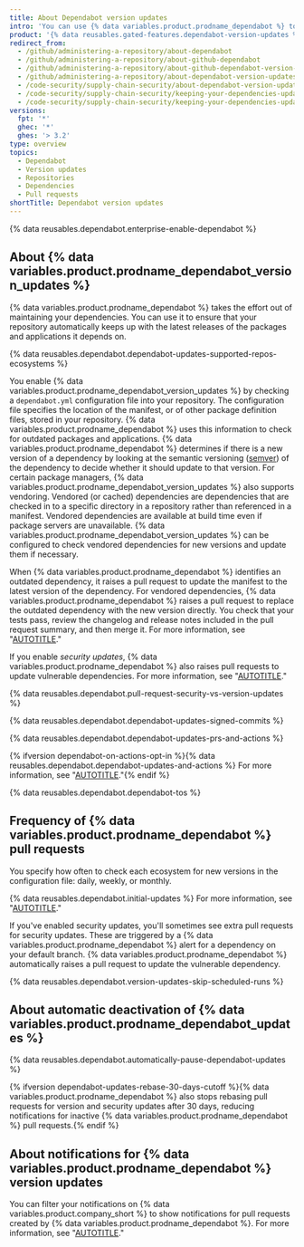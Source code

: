 ```yaml
---
title: About Dependabot version updates
intro: 'You can use {% data variables.product.prodname_dependabot %} to keep the packages you use updated to the latest versions.'
product: '{% data reusables.gated-features.dependabot-version-updates %}'
redirect_from:
  - /github/administering-a-repository/about-dependabot
  - /github/administering-a-repository/about-github-dependabot
  - /github/administering-a-repository/about-github-dependabot-version-updates
  - /github/administering-a-repository/about-dependabot-version-updates
  - /code-security/supply-chain-security/about-dependabot-version-updates
  - /code-security/supply-chain-security/keeping-your-dependencies-updated-automatically/upgrading-from-dependabotcom-to-github-native-dependabot
  - /code-security/supply-chain-security/keeping-your-dependencies-updated-automatically/about-dependabot-version-updates
versions:
  fpt: '*'
  ghec: '*'
  ghes: '> 3.2'
type: overview
topics:
  - Dependabot
  - Version updates
  - Repositories
  - Dependencies
  - Pull requests
shortTitle: Dependabot version updates
---
```


{% data reusables.dependabot.enterprise-enable-dependabot %}

## About {% data variables.product.prodname_dependabot_version_updates %}

{% data variables.product.prodname_dependabot %} takes the effort out of maintaining your dependencies. You can use it to ensure that your repository automatically keeps up with the latest releases of the packages and applications it depends on.

{% data reusables.dependabot.dependabot-updates-supported-repos-ecosystems %}

You enable {% data variables.product.prodname_dependabot_version_updates %} by checking a `dependabot.yml` configuration file into your repository. The configuration file specifies the location of the manifest, or of other package definition files, stored in your repository. {% data variables.product.prodname_dependabot %} uses this information to check for outdated packages and applications. {% data variables.product.prodname_dependabot %} determines if there is a new version of a dependency by looking at the semantic versioning ([semver](https://semver.org/)) of the dependency to decide whether it should update to that version. For certain package managers, {% data variables.product.prodname_dependabot_version_updates %} also supports vendoring. Vendored (or cached) dependencies are dependencies that are checked in to a specific directory in a repository rather than referenced in a manifest. Vendored dependencies are available at build time even if package servers are unavailable. {% data variables.product.prodname_dependabot_version_updates %} can be configured to check vendored dependencies for new versions and update them if necessary.

When {% data variables.product.prodname_dependabot %} identifies an outdated dependency, it raises a pull request to update the manifest to the latest version of the dependency. For vendored dependencies, {% data variables.product.prodname_dependabot %} raises a pull request to replace the outdated dependency with the new version directly. You check that your tests pass, review the changelog and release notes included in the pull request summary, and then merge it. For more information, see "[AUTOTITLE](/code-security/dependabot/dependabot-version-updates/configuring-dependabot-version-updates)."

If you enable _security updates_, {% data variables.product.prodname_dependabot %} also raises pull requests to update vulnerable dependencies. For more information, see "[AUTOTITLE](/code-security/dependabot/dependabot-security-updates/about-dependabot-security-updates)."

{% data reusables.dependabot.pull-request-security-vs-version-updates %}

{% data reusables.dependabot.dependabot-updates-signed-commits %}

{% data reusables.dependabot.dependabot-updates-prs-and-actions %}

{% ifversion dependabot-on-actions-opt-in %}{% data reusables.dependabot.dependabot-updates-and-actions %} For more information, see "[AUTOTITLE](/code-security/dependabot/working-with-dependabot/about-dependabot-on-github-actions-runners)."{% endif %}

{% data reusables.dependabot.dependabot-tos %}

## Frequency of {% data variables.product.prodname_dependabot %} pull requests

You specify how often to check each ecosystem for new versions in the configuration file: daily, weekly, or monthly.

{% data reusables.dependabot.initial-updates %} For more information, see "[AUTOTITLE](/code-security/dependabot/dependabot-version-updates/customizing-dependency-updates)."

If you've enabled security updates, you'll sometimes see extra pull requests for security updates. These are triggered by a {% data variables.product.prodname_dependabot %} alert for a dependency on your default branch. {% data variables.product.prodname_dependabot %} automatically raises a pull request to update the vulnerable dependency.

{% data reusables.dependabot.version-updates-skip-scheduled-runs %}

## About automatic deactivation of {% data variables.product.prodname_dependabot_updates %}

{% data reusables.dependabot.automatically-pause-dependabot-updates %}

{% ifversion dependabot-updates-rebase-30-days-cutoff %}{% data variables.product.prodname_dependabot %} also stops rebasing pull requests for version and security updates after 30 days, reducing notifications for inactive {% data variables.product.prodname_dependabot %} pull requests.{% endif %}

## About notifications for {% data variables.product.prodname_dependabot %} version updates

You can filter your notifications on {% data variables.product.company_short %} to show notifications for pull requests created by {% data variables.product.prodname_dependabot %}. For more information, see "[AUTOTITLE](/account-and-profile/managing-subscriptions-and-notifications-on-github/viewing-and-triaging-notifications/managing-notifications-from-your-inbox)."

